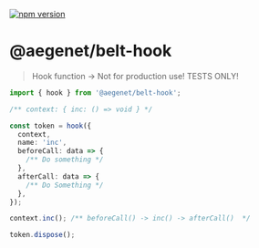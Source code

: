 [![npm version](https://img.shields.io/npm/v/@aegenet/belt-hook.svg)](https://www.npmjs.com/package/@aegenet/belt-hook)
<br>

# @aegenet/belt-hook

> Hook function -> Not for production use! TESTS ONLY!

```typescript
import { hook } from '@aegenet/belt-hook';

/** context: { inc: () => void } */

const token = hook({
  context,
  name: 'inc',
  beforeCall: data => {
    /** Do something */
  },
  afterCall: data => {
    /** Do Something */
  },
});

context.inc(); /** beforeCall() -> inc() -> afterCall()  */

token.dispose();
```
